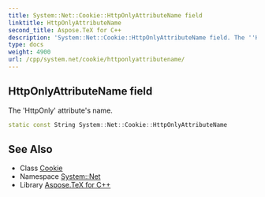 ```yaml
---
title: System::Net::Cookie::HttpOnlyAttributeName field
linktitle: HttpOnlyAttributeName
second_title: Aspose.TeX for C++
description: 'System::Net::Cookie::HttpOnlyAttributeName field. The ''HttpOnly'' attribute''s name in C++.'
type: docs
weight: 4900
url: /cpp/system.net/cookie/httponlyattributename/
---
```

## HttpOnlyAttributeName field


The 'HttpOnly' attribute's name.

```cpp
static const String System::Net::Cookie::HttpOnlyAttributeName
```

## See Also

* Class [Cookie](../)
* Namespace [System::Net](../../)
* Library [Aspose.TeX for C++](../../../)
